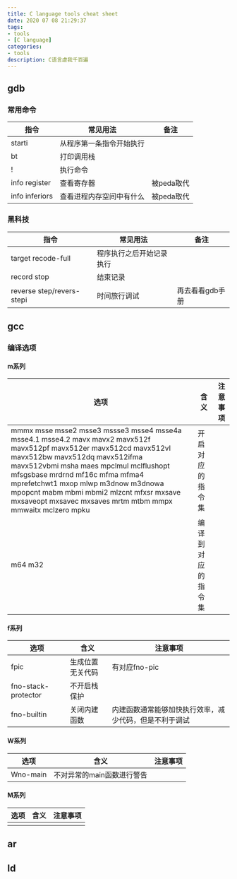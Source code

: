 ```yaml
--- 
title: C language tools cheat sheet
date: 2020 07 08 21:29:37
tags:
- tools
- [C language]
categories:
- tools
description: C语言虐我千百遍
---
```


## gdb
### 常用命令
|指令|常见用法|备注|
|---|---|---|
|starti|从程序第一条指令开始执行||
|bt|打印调用栈||
|!|执行命令|
|info register|查看寄存器|被peda取代|
|info inferiors|查看进程内存空间中有什么|被peda取代|

### 黑科技
|指令|常见用法|备注|
|---|---|---|
|target recode-full|程序执行之后开始记录执行||
|record stop|结束记录||
|reverse step/revers-stepi|时间旅行调试|再去看看gdb手册|

## gcc
### 编译选项
#### m系列
|选项|含义|注意事项|
|---|---|---|
|mmmx  msse  msse2  msse3  mssse3  msse4  msse4a  msse4.1  msse4.2  mavx  mavx2  mavx512f  mavx512pf  mavx512er  mavx512cd  mavx512vl  mavx512bw  mavx512dq  mavx512ifma  mavx512vbmi  msha  maes  mpclmul  mclflushopt  mfsgsbase  mrdrnd   mf16c  mfma  mfma4  mprefetchwt1  mxop  mlwp  m3dnow  m3dnowa  mpopcnt  mabm  mbmi  mbmi2  mlzcnt  mfxsr  mxsave  mxsaveopt  mxsavec  mxsaves  mrtm  mtbm  mmpx  mmwaitx  mclzero  mpku| 开启对应的指令集||
|m64 m32|编译到对应的指令集|
#### f系列
|选项|含义|注意事项|
|---|---|---|
|fpic|生成位置无关代码|有对应fno-pic|
|fno-stack-protector|不开启栈保护||
|fno-builtin|关闭内建函数|内建函数通常能够加快执行效率，减少代码，但是不利于调试|
#### W系列
|选项|含义|注意事项|
|---|---|---|
|Wno-main|不对异常的main函数进行警告||
#### M系列
|选项|含义|注意事项|
|---|---|---|
||||

## ar
## ld